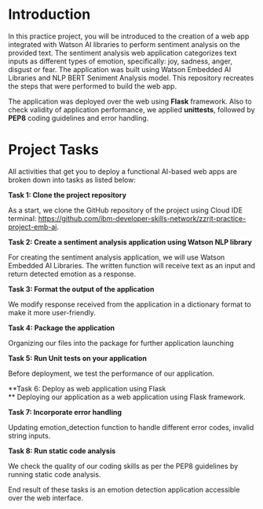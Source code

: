 # Introduction
In this practice project, you will be introduced to the creation of a web app integrated with Watson AI libraries to perform sentiment analysis on the provided text. The sentiment analysis web application categorizes text inputs as different types of emotion, specifically: joy, sadness, anger, disgust or fear. The application was built using Watson Embedded AI Libraries and NLP BERT Seniment Analysis model. This repository recreates the steps that were performed to build the web app.

The application was deployed over the web using **Flask** framework. Also to check validity of application performance, we applied **unittests**, followed by **PEP8** coding guidelines and error handling. 

# Project Tasks

All activities that get you to deploy a functional AI-based web apps are broken down into tasks as listed below:

**Task 1: Clone the project repository<br />**

As a start, we clone the GitHub repository of the project using Cloud IDE terminal: https://github.com/ibm-developer-skills-network/zzrjt-practice-project-emb-ai.

**Task 2: Create a sentiment analysis application using Watson NLP library<br />**

For creating the sentiment analysis application, we will use Watson Embedded AI Libraries. The written function will receive text as an input and return detected emotion as a response.

**Task 3: Format the output of the application<br />**

We modify response received from the application in a dictionary format to make it more user-friendly.

**Task 4: Package the application<br />**

Organizing our files into the package for further application launching

**Task 5: Run Unit tests on your application<br />**

Before deployment, we test the performance of our application.

**Task 6: Deploy as web application using Flask<br />
**
Deploying our application as a web application using Flask framework.

**Task 7: Incorporate error handling<br />**

Updating emotion_detection function to handle different error codes, invalid string inputs.

**Task 8: Run static code analysis<br />**

We check the quality of our coding skills as per the PEP8 guidelines by running static code analysis.

End result of these tasks is an emotion detection application accessible over the web interface.


